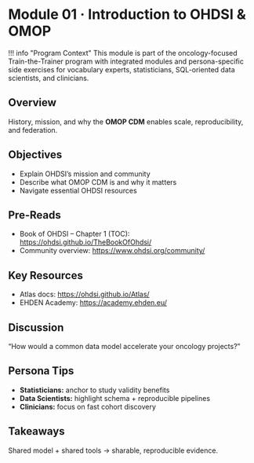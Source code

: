 # Module 01 · Introduction to OHDSI & OMOP

!!! info "Program Context"
    This module is part of the oncology-focused Train-the-Trainer program with integrated modules and persona-specific side exercises for vocabulary experts, statisticians, SQL-oriented data scientists, and clinicians.

## Overview
History, mission, and why the **OMOP CDM** enables scale, reproducibility, and federation.

## Objectives
- Explain OHDSI’s mission and community
- Describe what OMOP CDM is and why it matters
- Navigate essential OHDSI resources

## Pre-Reads
- Book of OHDSI – Chapter 1 (TOC): <https://ohdsi.github.io/TheBookOfOhdsi/>
- Community overview: <https://www.ohdsi.org/community/>

## Key Resources
- Atlas docs: <https://ohdsi.github.io/Atlas/>
- EHDEN Academy: <https://academy.ehden.eu/>

## Discussion
“How would a common data model accelerate your oncology projects?”

## Persona Tips
- **Statisticians:** anchor to study validity benefits  
- **Data Scientists:** highlight schema + reproducible pipelines  
- **Clinicians:** focus on fast cohort discovery

## Takeaways
Shared model + shared tools → sharable, reproducible evidence.

